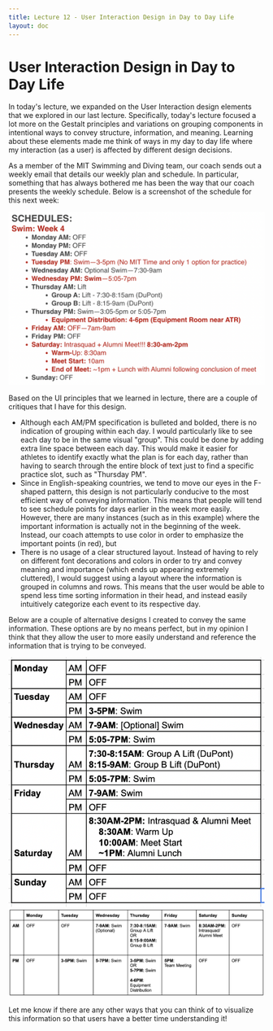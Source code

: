```yaml
---
title: Lecture 12 - User Interaction Design in Day to Day Life
layout: doc
---
```


# User Interaction Design in Day to Day Life

In today's lecture, we expanded on the User Interaction design elements that we explored in our last lecture. Specifically, today's lecture focused a lot more on the Gestalt principles and variations on grouping components in intentional ways to convey structure, information, and meaning. Learning about these elements made me think of ways in my day to day life where my interaction (as a user) is affected by different design decisions.

As a member of the MIT Swimming and Diving team, our coach sends out a weekly email that details our weekly plan and schedule. In particular, something that has always bothered me has been the way that our coach presents the weekly schedule. Below is a screenshot of the schedule for this next week:

<img src="./blog3/weeklyplan.png" />

Based on the UI principles that we learned in lecture, there are a couple of critiques that I have for this design.

- Although each AM/PM specification is bulleted and bolded, there is no indication of grouping within each day. I would particularly like to see each day to be in the same visual "group". This could be done by adding extra line space between each day. This would make it easier for athletes to identify exactly what the plan is for each day, rather than having to search through the entire block of text just to find a specific practice slot, such as "Thursday PM".
- Since in English-speaking countries, we tend to move our eyes in the F-shaped pattern, this design is not particularly conducive to the most efficient way of conveying information. This means that people will tend to see schedule points for days earlier in the week more easily. However, there are many instances (such as in this example) where the important information is actually not in the beginning of the week. Instead, our coach attempts to use color in order to emphasize the important points (in red), but
- There is no usage of a clear structured layout. Instead of having to rely on different font decorations and colors in order to try and convey meaning and importance (which ends up appearing extremely cluttered), I would suggest using a layout where the information is grouped in columns and rows. This means that the user would be able to spend less time sorting information in their head, and instead easily intuitively categorize each event to its respective day.

Below are a couple of alternative designs I created to convey the same information. These options are by no means perfect, but in my opinion I think that they allow the user to more easily understand and reference the information that is trying to be conveyed.

<img src="./blog3/design1.png" />
<img src="./blog3/design2.png" />

Let me know if there are any other ways that you can think of to visualize this information so that users have a better time understanding it!
